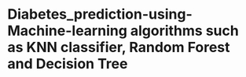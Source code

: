 # Diabetes_prediction-using-Machine-learning algorithms such as KNN classifier, Random Forest and Decision Tree
